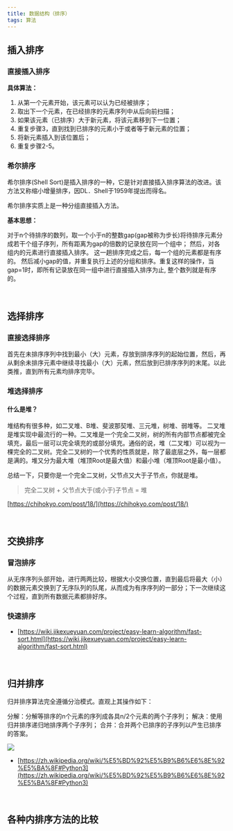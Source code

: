 ```yaml
---
title: 数据结构（排序）
tags: 算法
---
```





## 插入排序

### 直接插入排序

**具体算法：**

1. 从第一个元素开始，该元素可以认为已经被排序；
2. 取出下一个元素，在已经排序的元素序列中从后向前扫描；
3. 如果该元素（已排序）大于新元素，将该元素移到下一位置；
4. 重复步骤3，直到找到已排序的元素小于或者等于新元素的位置；
5. 将新元素插入到该位置后；
6. 重复步骤2-5。


### 希尔排序

希尔排序(Shell Sort)是插入排序的一种，它是针对直接插入排序算法的改进。该方法又称缩小增量排序，因DL．Shell于1959年提出而得名。

希尔排序实质上是一种分组直接插入方法。

**基本思想：**

对于n个待排序的数列，取一个小于n的整数gap(gap被称为步长)将待排序元素分成若干个组子序列，所有距离为gap的倍数的记录放在同一个组中；
然后，对各组内的元素进行直接插入排序。 这一趟排序完成之后，每一个组的元素都是有序的。
然后减小gap的值，并重复执行上述的分组和排序。重复这样的操作，当gap=1时，即所有记录放在同一组中进行直接插入排序为止, 整个数列就是有序的。

<br/>

## 选择排序

### 直接选择排序

首先在未排序序列中找到最小（大）元素，存放到排序序列的起始位置，然后，再从剩余未排序元素中继续寻找最小（大）元素，然后放到已排序序列的末尾。以此类推，直到所有元素均排序完毕。

### 堆选择排序

#### 什么是堆？

堆结构有很多种，如二叉堆、B堆、斐波那契堆、三元堆，树堆、弱堆等。
二叉堆是堆实现中最流行的一种。二叉堆是一个完全二叉树，树的所有内部节点都被完全填充，最后一层可以完全填充的或部分填充。通俗的说，堆（二叉堆）可以视为一棵完全的二叉树。完全二叉树的一个优秀的性质就是，除了最底层之外，每一层都是满的。堆又分为最大堆（堆顶Root是最大值）和最小堆（堆顶Root是最小值）。 

总结一下，只要你是一个完全二叉树，父节点又大于子节点，你就是堆。

> 完全二叉树 + 父节点大于(或小于)子节点 = 堆

[https://chihokyo.com/post/18/](https://chihokyo.com/post/18/)

<br/>

## 交换排序

### 冒泡排序

从无序序列头部开始，进行两两比较，根据大小交换位置，直到最后将最大（小）的数据元素交换到了无序队列的队尾，从而成为有序序列的一部分；下一次继续这个过程，直到所有数据元素都排好序。

### 快速排序

- [https://wiki.jikexueyuan.com/project/easy-learn-algorithm/fast-sort.html](https://wiki.jikexueyuan.com/project/easy-learn-algorithm/fast-sort.html)

<br/>

## 归并排序


归并排序算法完全遵循分治模式。直观上其操作如下：

分解：分解等排序的n个元素的序列成各具n/2个元素的两个子序列；
解决：使用归并排序递归地排序两个子序列；
合并：合并两个已排序的子序列以产生已排序的答案。


![](https://upload.wikimedia.org/wikipedia/commons/thumb/c/cc/Merge-sort-example-300px.gif/220px-Merge-sort-example-300px.gif)



- [https://zh.wikipedia.org/wiki/%E5%BD%92%E5%B9%B6%E6%8E%92%E5%BA%8F#Python3](https://zh.wikipedia.org/wiki/%E5%BD%92%E5%B9%B6%E6%8E%92%E5%BA%8F#Python3)

<br/>

## 各种内排序方法的比较

